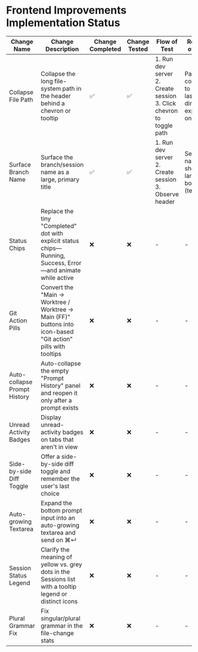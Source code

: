 # Frontend Improvements Implementation Status

| Change Name | Change Description | Change Completed | Change Tested | Flow of Test | Results of Test | Notes from Testing |
|-------------|-------------------|------------------|---------------|--------------|-----------------|-------------------|
| Collapse File Path | Collapse the long file-system path in the header behind a chevron or tooltip | ✅ | ✅ | 1. Run dev server 2. Create session 3. Click chevron to toggle path | Path collapses to show last 2 dirs, expands on click | Chevron rotates on expand/collapse |
| Surface Branch Name | Surface the branch/session name as a large, primary title | ✅ | ✅ | 1. Run dev server 2. Create session 3. Observe header | Session name shows in large bold font (text-xl) | Font is noticeably larger and bolder |
| Status Chips | Replace the tiny "Completed" dot with explicit status chips—Running, Success, Error—and animate while active | ❌ | ❌ | - | - | - |
| Git Action Pills | Convert the "Main → Worktree / Worktree → Main (FF)" buttons into icon-based "Git action" pills with tooltips | ❌ | ❌ | - | - | - |
| Auto-collapse Prompt History | Auto-collapse the empty "Prompt History" panel and reopen it only after a prompt exists | ❌ | ❌ | - | - | - |
| Unread Activity Badges | Display unread-activity badges on tabs that aren't in view | ❌ | ❌ | - | - | - |
| Side-by-side Diff Toggle | Offer a side-by-side diff toggle and remember the user's last choice | ❌ | ❌ | - | - | - |
| Auto-growing Textarea | Expand the bottom prompt input into an auto-growing textarea and send on ⌘↵ | ❌ | ❌ | - | - | - |
| Session Status Legend | Clarify the meaning of yellow vs. grey dots in the Sessions list with a tooltip legend or distinct icons | ❌ | ❌ | - | - | - |
| Plural Grammar Fix | Fix singular/plural grammar in the file-change stats | ❌ | ❌ | - | - | - |